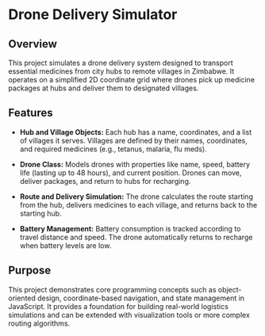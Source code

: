 # Drone Delivery Simulator

## Overview

This project simulates a drone delivery system designed to transport essential medicines from city hubs to remote villages in Zimbabwe. It operates on a simplified 2D coordinate grid where drones pick up medicine packages at hubs and deliver them to designated villages.

## Features

* **Hub and Village Objects:**
  Each hub has a name, coordinates, and a list of villages it serves. Villages are defined by their names, coordinates, and required medicines (e.g., tetanus, malaria, flu meds).

* **Drone Class:**
  Models drones with properties like name, speed, battery life (lasting up to 48 hours), and current position. Drones can move, deliver packages, and return to hubs for recharging.

* **Route and Delivery Simulation:**
  The drone calculates the route starting from the hub, delivers medicines to each village, and returns back to the starting hub.

* **Battery Management:**
  Battery consumption is tracked according to travel distance and speed. The drone automatically returns to recharge when battery levels are low.

## Purpose

This project demonstrates core programming concepts such as object-oriented design, coordinate-based navigation, and state management in JavaScript. It provides a foundation for building real-world logistics simulations and can be extended with visualization tools or more complex routing algorithms.
